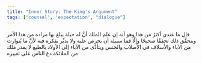 ```yaml
---
title: "Inner Story: The King's Argument"
tags: ['counsel', 'expectation', "dialogue"]
---
```


 قال ما عندي أكثرُ من هذا وهو أنه إن علم الملك أنَّ له حيلة يبلغ بها مراده من هذا الأمر ويتحقَّق ذلك تحققًا صحيحًا وإلَّا فما سبيله أن يحرص عليه ولا يدبِّر بفكره فيه لأنَّ ما يُتوارث من الآباء والأسلاف في الأصلاب والجنس ويتأدَّى من الآباء إلى الأولاد بالطبع لا يقدر مَلك من الملائكة  دع الناس  على تغييره
